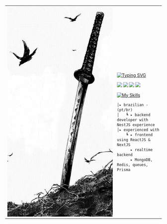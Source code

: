 <table>
    <tr>
        <!-- Ajuste da largura da célula -->
        <td style="width: 70%;">
            <!-- Ajuste da largura da imagem -->
            <img src="https://raw.githubusercontent.com/andersonzero0/andersonzero0/main/image.jpeg" style="width:100%; border: none;"/>
        </td>
        <td style="width: 30%; vertical-align: middle;">
            <p style="font-family: monospace; font-size: 80px;">    
                
<a href="https://git.io/typing-svg"><img src="https://readme-typing-svg.herokuapp.com?font=Fira+Code&duration=2000&pause=1000&color=F7F7F7&background=0D1117&vCenter=true&repeat=false&width=435&lines=Software+Developer" alt="Typing SVG" /></a>
    
</p>    

<p>
  <a href="https://github.com/andersonzero0"><img src="https://img.shields.io/badge/GitHub-000000?style=for-the-badge&logo=github&logoColor=white"/></a>
  <a href="https://www.linkedin.com/in/andersonvianaa/"><img src="https://img.shields.io/badge/LinkedIn-000000?style=for-the-badge&logo=linkedin&logoColor=white"/></a>
  <a href="https://twitter.com/andersonn_dev"><img src="https://img.shields.io/badge/Twitter/X-000000?style=for-the-badge&logo=x&logoColor=white"/></a>
  <a href="https://dev.to/andersonzero0"><img src="https://img.shields.io/badge/DEV.TO-000000?style=for-the-badge&logo=dev.to&logoColor=white"/></a>
</p>

[![My Skills](https://skillicons.dev/icons?i=nodejs,nestjs,angular,react,mongodb,postgresql,mysql,git,kafka,redis&theme=dark)](https://andersonzero0.github.io)
                                                                                                  
                                                                                                    
        
    │▸ brazilian - (pt/br)
    │   ┗ ▸ backend developer with NestJS experience                                               
    │▸ experienced with
        ┗ ▸ frontend using ReactJS & NextJS
          ▸ realtime backend
          ▸ MongoDB, Redis, queues, Prisma

